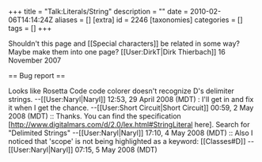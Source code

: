 +++
title = "Talk:Literals/String"
description = ""
date = 2010-02-06T14:14:24Z
aliases = []
[extra]
id = 2246
[taxonomies]
categories = []
tags = []
+++

Shouldn't this page and [[Special characters]] be related in some way? Maybe make them into one page? [[User:DirkT|Dirk Thierbach]] 16 November 2007

== Bug report ==

Looks like Rosetta Code code colorer doesn't recognize D's delimiter strings. --[[User:Naryl|Naryl]] 12:53, 29 April 2008 (MDT)
: I'll get in and fix it when I get the chance. --[[User:Short Circuit|Short Circuit]] 00:59, 2 May 2008 (MDT)
:: Thanks. You can find the specification [http://www.digitalmars.com/d/2.0/lex.html#StringLiteral here]. Search for "Delimited Strings" --[[User:Naryl|Naryl]] 17:10, 4 May 2008 (MDT)
:: Also I noticed that 'scope' is not being highlighted as a keyword: [[Classes#D]] --[[User:Naryl|Naryl]] 07:15, 5 May 2008 (MDT)
